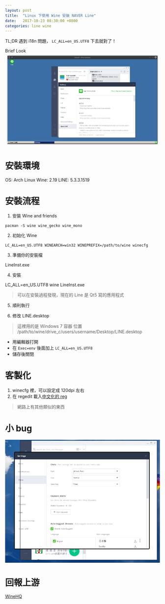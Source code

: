 ```yaml
---
layout: post
title:  "Linux 下使用 Wine 安裝 NAVER Line"
date:   2017-10-23 08:30:00 +0800
categories: line wine
---
```


TL;DR
  遇到 i18n 問題， `LC_ALL=en_US.UTF8` 下去就對了！

Brief Look
![wine-line.png](https://raw.githubusercontent.com/Brli/brli.github.io/master/_images/wine-line.png)

# 安裝環境

OS: Arch Linux
Wine: 2.19
LINE: 5.3.3.1519

# 安裝流程

1. 安裝 Wine and friends

```
pacman -S wine wine_gecko wine_mono
```

2. 初始化 Wine

```
LC_ALL=en_US.UTF8 WINEARCH=win32 WINEPREFIX=/path/to/wine winecfg
```

3. 準備你的安裝檔

LineInst.exe

4. 安裝

LC_ALL=en_US.UTF8 wine LineInst.exe

> 可以在安裝過程發現，現在的 Line 是 Qt5 寫的應用程式

5. 順利執行

6. 修改 LINE.desktop

> 這裡用的是 Windows 7 容器
> 位置 /path/to/wine/drive_c/users/username/Desktop/LINE.desktop

- 用編輯器打開
- 在 `Exec=env` 後面加上 `LC_ALL=en_US.UTF8`
- 儲存後關閉

# 客製化

1. winecfg 裡，可以設定成 120dpi 左右
2. 在 regedit 載入[中文化的 reg](https://gist.github.com/Brli/355f275a5967e82fa044470f6a85d2a0)
> 網路上有其他類似的東西

# 小 bug

![wine-line-bug.png](https://github.com/Brli/brli.github.io/blob/master/_images/wine-line-bug.png)

# 回報上游

[WineHQ](https://appdb.winehq.org/objectManager.php?sClass=version&iId=35664)
